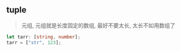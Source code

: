 ## tuple

> 元组, 元组就是长度固定的数组, 最好不要太长, 太长不如用数组了

```ts
let tarr: [string, number];
tarr = ["str", 123];
```

